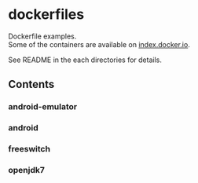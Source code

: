 dockerfiles
===========

Dockerfile examples.  
Some of the containers are available on [index.docker.io](https://index.docker.io/u/ksoichiro/).

See README in the each directories for details.

## Contents

### android-emulator

### android

### freeswitch

### openjdk7

